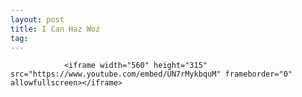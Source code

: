 ```yaml
---
layout: post
title: I Can Haz Woz
tag: 
---
```



                <iframe width="560" height="315" src="https://www.youtube.com/embed/UN7rMykbquM" frameborder="0" allowfullscreen></iframe>
            
